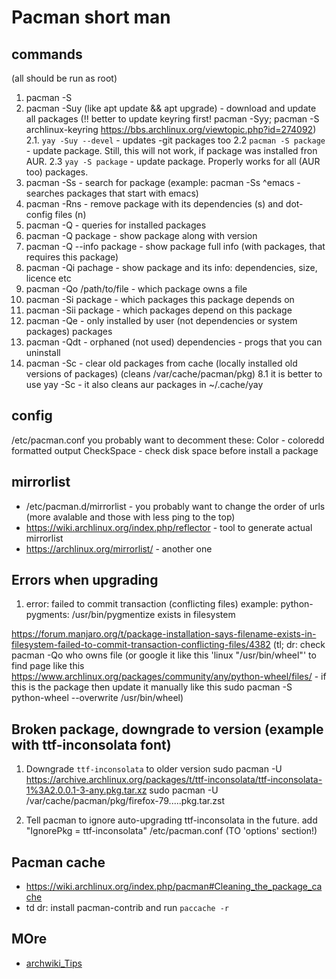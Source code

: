 # Pacman short man
## commands
(all should be run as root)
1. pacman -S <package>
2. pacman -Suy (like apt update && apt upgrade) - download and update all packages (!! better to update keyring first! pacman -Syy; pacman -S archlinux-keyring https://bbs.archlinux.org/viewtopic.php?id=274092)
2.1. `yay -Suy --devel` - updates -git packages too
2.2 `pacman -S package` - update package. Still, this will not work, if package was installed fron AUR.
2.3 `yay -S package` - update package. Properly works for all (AUR too) packages.
3. pacman -Ss <package or regexp to search> - search for package (example: pacman -Ss ^emacs - searches packages that start with emacs)
4. pacman -Rns <package> - remove package with its dependencies (s) and dot-config files (n)
5. pacman -Q - queries for installed packages
5. pacman -Q package - show package along with version
5. pacman -Q --info package - show package full info (with packages, that requires this package)
5. pacman -Qi pachage - show package and its info: dependencies, size, licence etc
5. pacman -Qo /path/to/file - which package owns a file
5. pacman -Si package - which packages this package depends on
5. pacman -Sii package - which packages depend on this package
6. pacman -Qe - only installed by user (not dependencies or system packages) packages
7. pacman -Qdt - orphaned (not used) dependencies - progs that you can uninstall
8. pacman -Sc - clear old packages from cache (locally installed old versions of packages) (cleans /var/cache/pacman/pkg)
8.1 it is better to use yay -Sc - it also cleans aur packages in ~/.cache/yay

## config
/etc/pacman.conf
you probably want to decomment these:
Color - coloredd formatted output
CheckSpace - check disk space before install a package

## mirrorlist
- /etc/pacman.d/mirrorlist - you probably want to change the order of urls (more avalable and those with less ping to the top)
- https://wiki.archlinux.org/index.php/reflector - tool to generate actual mirrorlist
- https://archlinux.org/mirrorlist/ - another one


## Errors when upgrading
1. error: failed to commit transaction (conflicting files)
example: python-pygments: /usr/bin/pygmentize exists in filesystem

https://forum.manjaro.org/t/package-installation-says-filename-exists-in-filesystem-failed-to-commit-transaction-conflicting-files/4382
(tl; dr: check pacman -Qo who owns file (or google it like this 'linux "/usr/bin/wheel"' to find page like this https://www.archlinux.org/packages/community/any/python-wheel/files/ - if this is the package then update it manually like this sudo pacman -S python-wheel --overwrite /usr/bin/wheel)

## Broken package, downgrade to version (example with ttf-inconsolata font)
1. Downgrade `ttf-inconsolata` to older version
sudo pacman -U https://archive.archlinux.org/packages/t/ttf-inconsolata/ttf-inconsolata-1%3A2.0.0.1-3-any.pkg.tar.xz
sudo pacman -U /var/cache/pacman/pkg/firefox-79.....pkg.tar.zst

2. Tell pacman to ignore auto-upgrading ttf-inconsolata in the future.
add "IgnorePkg = ttf-inconsolata" /etc/pacman.conf (TO 'options' section!)

## Pacman cache
- https://wiki.archlinux.org/index.php/pacman#Cleaning_the_package_cache
- td dr: install pacman-contrib  and run `paccache -r`

## MOre
- [archwiki_Tips](https://wiki.archlinux.org/index.php/Pacman/Tips_and_tricks)
